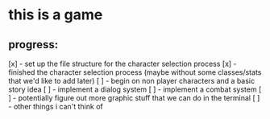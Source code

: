 # this is a game

## progress:

[x] - set up the file structure for the character selection process
[x] - finished the character selection process (maybe without some classes/stats that we'd like to add later)
[ ] - begin on non player characters and a basic story idea
[ ] - implement a dialog system
[ ] - implement a combat system
[ ] - potentially figure out more graphic stuff that we can do in the terminal
[ ] - other things i can't think of

